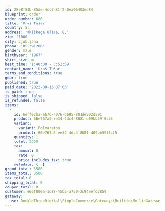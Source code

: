 ```yaml
---
id: 28e8f83b-85de-4cc7-81f2-0ea06403ed84
blueprint: order
order_number: 680
title: 'Uroš Tušar'
country: SI
address: 'Okiškega ulica, 8,'
zip: '1000'
city: Ljubljana
phone: '051391206'
gender: male
birthyear: '1967'
shirt_size: m
best_time: '1:40:00 - 1:51:59'
contact_name: 'Uroš Tušar'
terms_and_conditions: true
gdpr: true
published: true
paid_date: '2022-08-15 07:05'
is_paid: true
is_shipped: false
is_refunded: false
items:
  -
    id: 6eff02ba-ab76-4076-b695-801de502d591
    product: 66e767a9-ee34-4dc4-8681-d09bb59f0cf5
    variant:
      variant: Polmaraton
      product: 66e767a9-ee34-4dc4-8681-d09bb59f0cf5
    quantity: 1
    total: 3500
    tax:
      amount: 0
      rate: 0
      price_includes_tax: true
    metadata: {  }
grand_total: 3500
items_total: 3500
tax_total: 0
shipping_total: 0
coupon_total: 0
customer: 666f800a-1d89-45b3-a750-2c94eefd2859
gateway:
  use: DoubleThreeDigital\SimpleCommerce\Gateways\Builtin\MollieGateway
---
```

